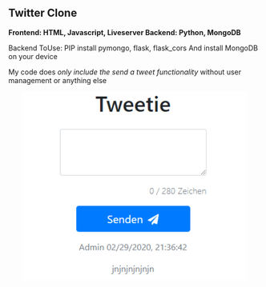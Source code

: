 <h2>Twitter Clone</h2>

**Frontend: HTML, Javascript, Liveserver
Backend: Python, MongoDB**

Backend ToUse:
PIP install pymongo, flask, flask_cors
And install MongoDB on your device

My code does *only include the send a tweet functionality* 
without user management or anything else

<p align="center">
<img src="/Tweetie.PNG" width="450px" height="auto" /></p>

